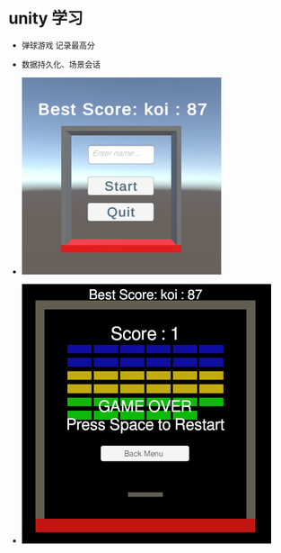 # unity 学习

- 弹球游戏 记录最高分
- 数据持久化、场景会话

- ![./docs/tq1.png](./docs/tq1.png)
- ![./docs/tq2.png](./docs/tq2.png)